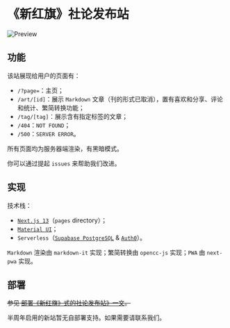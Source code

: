 # 《新红旗》社论发布站

![Preview](https://bbvsukzcbmlmapdkuybx.supabase.co/storage/v1/object/public/bed/card.jpg)

## 功能

该站展现给用户的页面有：
- `/?page=`：主页；
- `/art/[id]`：展示 `Markdown` 文章（刊的形式已取消），置有喜欢和分享、评论和统计、繁简转换功能；
- `/tag/[tag]`：展示含有指定标签的文章；
- `/404`：`NOT FOUND`；
- `/500`：`SERVER ERROR`。

所有页面均为服务器端渲染，有黑暗模式。

你可以通过提起 `issues` 来帮助我们改进。

## 实现

技术栈：
- [`Next.js 13`](https://nextjs.org)（`pages` directory）；
- [`Material UI`](https://mui.com)；
- `Serverless`（[`Supabase PostgreSQL`](https://supabase.com) & [`Auth0`](https://auth0.com)）。

`Markdown` 渲染由 `markdown-it` 实现；繁简转换由 `opencc-js` 实现；`PWA` 由 `next-pwa` 实现。

## 部署

~~参见 [部署《新红旗》式的社论发布站》一文](https://newhongqi.org/art/42)。~~

半周年启用的新站暂无自部署支持。如果需要请联系我们。
